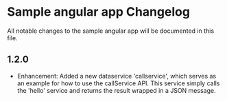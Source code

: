 # Sample angular app Changelog

All notable changes to the sample angular app will be documented in this file.

## 1.2.0

- Enhancement: Added a new dataservice 'callservice', which serves as an example for how to use the callService API. This service simply calls the 'hello' service and returns the result wrapped in a JSON message.
